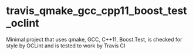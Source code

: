 # travis_qmake_gcc_cpp11_boost_test_oclint
Minimal project that uses qmake, GCC, C++11, Boost.Test, is checked for style by OCLint and is tested to work by Travis CI
